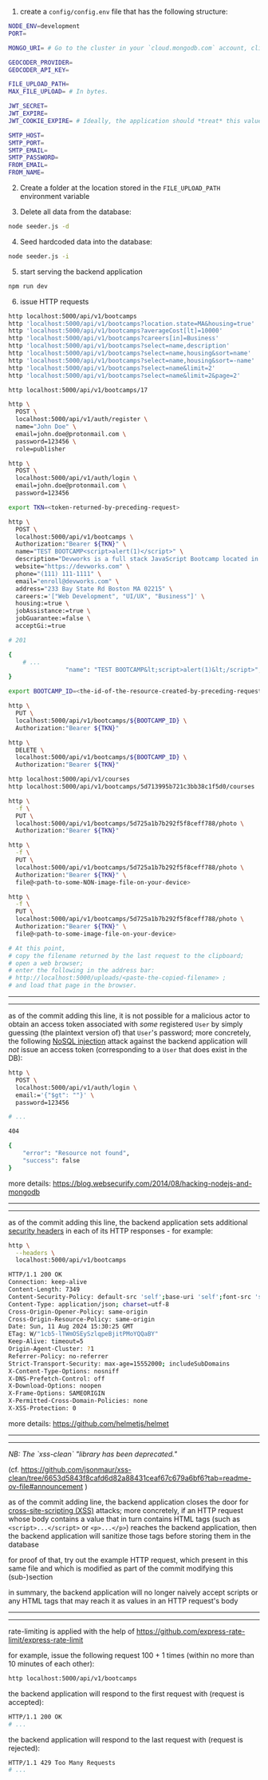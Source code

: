 1. create a `config/config.env` file that has the following structure:

```bash
NODE_ENV=development
PORT=

MONGO_URI= # Go to the cluster in your `cloud.mongodb.com` account, click on "Connect" and paste the connection string from there into this environment variable.

GEOCODER_PROVIDER=
GEOCODER_API_KEY=

FILE_UPLOAD_PATH=
MAX_FILE_UPLOAD= # In bytes.

JWT_SECRET=
JWT_EXPIRE=
JWT_COOKIE_EXPIRE= # Ideally, the application should *treat* this value as *identical to* the amount of time stored in the previous variable.

SMTP_HOST=
SMTP_PORT=
SMTP_EMAIL=
SMTP_PASSWORD=
FROM_EMAIL=
FROM_NAME=
```

2. Create a folder at the location stored in the `FILE_UPLOAD_PATH` environment variable

3. Delete all data from the database:

```bash
node seeder.js -d
```

4. Seed hardcoded data into the database:

```bash
node seeder.js -i
```

5. start serving the backend application

```bash
npm run dev
```

6. issue HTTP requests

```bash
http localhost:5000/api/v1/bootcamps
http 'localhost:5000/api/v1/bootcamps?location.state=MA&housing=true'
http 'localhost:5000/api/v1/bootcamps?averageCost[lt]=10000'
http 'localhost:5000/api/v1/bootcamps?careers[in]=Business'
http 'localhost:5000/api/v1/bootcamps?select=name,description'
http 'localhost:5000/api/v1/bootcamps?select=name,housing&sort=name'
http 'localhost:5000/api/v1/bootcamps?select=name,housing&sort=-name'
http 'localhost:5000/api/v1/bootcamps?select=name&limit=2'
http 'localhost:5000/api/v1/bootcamps?select=name&limit=2&page=2'

http localhost:5000/api/v1/bootcamps/17
```

```bash
http \
  POST \
  localhost:5000/api/v1/auth/register \
  name="John Doe" \
  email=john.doe@protonmail.com \
  password=123456 \
  role=publisher
```

```bash
http \
  POST \
  localhost:5000/api/v1/auth/login \
  email=john.doe@protonmail.com \
  password=123456
```

```bash
export TKN=<token-returned-by-preceding-request>
```

```bash
http \
  POST \
  localhost:5000/api/v1/bootcamps \
  Authorization:"Bearer ${TKN}" \
  name="TEST BOOTCAMP<script>alert(1)</script>" \
  description="Devworks is a full stack JavaScript Bootcamp located in the heart of Boston that focuses on the technologies you need to get a high paying job as a web developer" \
  website="https://devworks.com" \
  phone="(111) 111-1111" \
  email="enroll@devworks.com" \
  address="233 Bay State Rd Boston MA 02215" \
  careers:='["Web Development", "UI/UX", "Business"]' \
  housing:=true \
  jobAssistance:=true \
  jobGuarantee:=false \
  acceptGi:=true

# 201

{
    # ...
                "name": "TEST BOOTCAMP&lt;script>alert(1)&lt;/script>",
}

export BOOTCAMP_ID=<the-id-of-the-resource-created-by-preceding-request>

http \
  PUT \
  localhost:5000/api/v1/bootcamps/${BOOTCAMP_ID} \
  Authorization:"Bearer ${TKN}"

http \
  DELETE \
  localhost:5000/api/v1/bootcamps/${BOOTCAMP_ID} \
  Authorization:"Bearer ${TKN}"
```

```bash
http localhost:5000/api/v1/courses
http localhost:5000/api/v1/bootcamps/5d713995b721c3bb38c1f5d0/courses
```

```bash
http \
  -f \
  PUT \
  localhost:5000/api/v1/bootcamps/5d725a1b7b292f5f8ceff788/photo \
  Authorization:"Bearer ${TKN}"

http \
  -f \
  PUT \
  localhost:5000/api/v1/bootcamps/5d725a1b7b292f5f8ceff788/photo \
  Authorization:"Bearer ${TKN}" \
  file@<path-to-some-NON-image-file-on-your-device>

http \
  -f \
  PUT \
  localhost:5000/api/v1/bootcamps/5d725a1b7b292f5f8ceff788/photo \
  Authorization:"Bearer ${TKN}" \
  file@<path-to-some-image-file-on-your-device>

# At this point,
# copy the filename returned by the last request to the clipboard;
# open a web browser;
# enter the following in the address bar:
# http://localhost:5000/uploads/<paste-the-copied-filename> ;
# and load that page in the browser.
```

---

---

as of the commit adding this line,
it is not possible for a malicious actor
to obtain an access token associated with _some_ registered `User`
by simply guessing (the plaintext version of) that `User`'s password;
more concretely,
the following <u>NoSQL injection</u> attack
against the backend application
will _not_ issue an access token
(corresponding to a `User` that does exist in the DB):

```bash
http \
  POST \
  localhost:5000/api/v1/auth/login \
  email:='{"$gt": ""}' \
  password=123456

# ...

404

{
    "error": "Resource not found",
    "success": false
}
```

more details:
https://blog.websecurify.com/2014/08/hacking-nodejs-and-mongodb

---

---

as of the commit adding this line,
the backend application sets additional <u>security headers</u>
in each of its HTTP responses -
for example:

```bash
http \
  --headers \
  localhost:5000/api/v1/bootcamps

HTTP/1.1 200 OK
Connection: keep-alive
Content-Length: 7349
Content-Security-Policy: default-src 'self';base-uri 'self';font-src 'self' https: data:;form-action 'self';frame-ancestors 'self';img-src 'self' data:;object-src 'none';script-src 'self';script-src-attr 'none';style-src 'self' https: 'unsafe-inline';upgrade-insecure-requests
Content-Type: application/json; charset=utf-8
Cross-Origin-Opener-Policy: same-origin
Cross-Origin-Resource-Policy: same-origin
Date: Sun, 11 Aug 2024 15:30:25 GMT
ETag: W/"1cb5-lTWmOSEySzlqpeBjitPMoYQQaBY"
Keep-Alive: timeout=5
Origin-Agent-Cluster: ?1
Referrer-Policy: no-referrer
Strict-Transport-Security: max-age=15552000; includeSubDomains
X-Content-Type-Options: nosniff
X-DNS-Prefetch-Control: off
X-Download-Options: noopen
X-Frame-Options: SAMEORIGIN
X-Permitted-Cross-Domain-Policies: none
X-XSS-Protection: 0
```

more details:
https://github.com/helmetjs/helmet

---

---

<em>
NB:
The `xss-clean` "library has been deprecated."</em>

(cf. https://github.com/jsonmaur/xss-clean/tree/6653d5843f8cafd6d82a88431ceaf67c679a6bf6?tab=readme-ov-file#announcement )

as of the commit adding line,
the backend application closes the door for <u>cross-site-scripting (XSS)</u> attacks;
more concretely,
if an HTTP request whose body contains a value
that in turn contains HTML tags (such as `<script>...</script>` or `<p>...</p>`)
reaches the backend application,
then the backend application will sanitize those tags
before storing them in the database

for proof of that,
try out the example HTTP request,
which present in this same file
and which is modified as part of the commit modifying this (sub-)section

in summary,
the backend application will no longer naively accept
scripts or any HTML tags
that may reach it as values in an HTTP request's body

---

---

rate-limiting is applied
with the help of https://github.com/express-rate-limit/express-rate-limit

for example,
issue the following request 100 + 1 times
(within no more than 10 minutes of each other):

```bash
http localhost:5000/api/v1/bootcamps
```

the backend application will respond to the first request with
(request is accepted):

```bash
HTTP/1.1 200 OK
# ...
```

the backend application will respond to the last request with
(request is rejected):

```bash
HTTP/1.1 429 Too Many Requests
# ...
```

